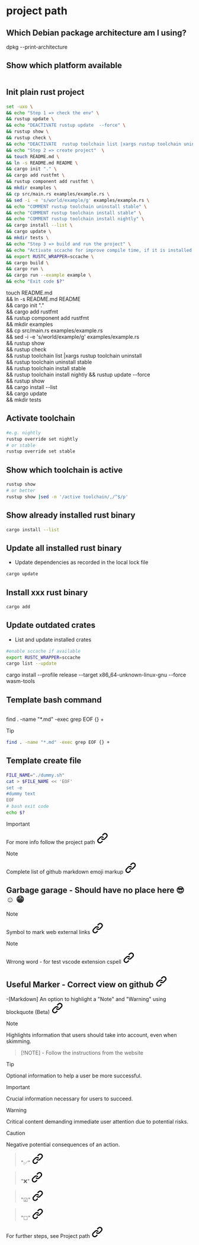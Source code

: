 # project path
<!-- keep the format -->
## Which Debian package architecture am I using?

dpkg --print-architecture

## Show which platform available
<!-- keep the format -->
```bash <!-- markdownlint-disable-line code-block-style -->

```
<!-- keep the format -->
## Init plain rust project
<!-- keep the format -->
```bash <!-- markdownlint-disable-line code-block-style -->
set -uxo \
&& echo "Step 1 => check the env" \
&& rustup update \
&& echo "DEACTIVATE rustup update  --force" \
&& rustup show \
&& rustup check \
&& echo "DEACTIVATE  rustup toolchain list |xargs rustup toolchain uninstall" \
&& echo "Step 2 => create project"  \
&& touch README.md \
&& ln -s README.md README \
&& cargo init "." \ 
&& cargo add rustfmt \
&& rustup component add rustfmt \
&& mkdir examples \
&& cp src/main.rs examples/example.rs \
&& sed -i -e 's/world/example/g' examples/example.rs \
&& echo "COMMENT rustup toolchain uninstall stable" \
&& echo "COMMENT rustup toolchain install stable" \
&& echo "COMMENT rustup toolchain install nightly" \
&& cargo install --list \
&& cargo update \
&& mkdir tests \
&& echo "Step 3 => build and run the project" \
&& echo "Activate sccache for improve compile time, if it is installed and active"  \
&& export RUSTC_WRAPPER=sccache \
&& cargo build \
&& cargo run \
&& cargo run --example example \
&& echo "Exit code $?"
```

<!-- KtF -->

touch README.md \
&& ln -s README.md README \
&& cargo init "." \
&& cargo add rustfmt \
&& rustup component add rustfmt \
&& mkdir examples \
&& cp src/main.rs examples/example.rs \
&& sed -i -e 's/world/example/g' examples/example.rs \
&& rustup  show \
&& rustup  check \
&& rustup toolchain list |xargs rustup toolchain uninstall \
&& rustup toolchain uninstall stable \
&& rustup toolchain install stable \
&& rustup toolchain install nightly
&& rustup update  --force \
&& rustup show \
&& cargo install --list \
&& cargo update \
&& mkdir tests
<!-- keep the format -->
## Activate toolchain
<!-- keep the format -->
```bash <!-- markdownlint-disable-line code-block-style -->
#e.g. nightly
rustup override set nightly
# or stable
rustup override set stable
```
<!-- keep the format -->
## Show which toolchain is active
<!-- keep the format -->
```bash <!-- markdownlint-disable-line code-block-style -->
rustup show
# or better
rustup show |sed -n '/active toolchain/,/^$/p'
```
<!-- keep the format -->
## Show already installed rust binary
<!-- keep the format -->
```bash <!-- markdownlint-disable-line code-block-style -->
cargo install --list
```
<!-- keep the format -->
## Update all installed rust binary
<!-- keep the format -->
- Update dependencies as recorded in the local lock file
<!-- keep the format -->
```bash <!-- markdownlint-disable-line code-block-style -->
cargo update
```
<!-- keep the format -->

## Install xxx rust binary
<!-- keep the format -->
```bash <!-- markdownlint-disable-line code-block-style -->
cargo add 
```
<!-- keep the format -->
## Update outdated crates
<!-- keep the format -->
- List and update installed crates
<!-- keep the format -->
```bash <!-- markdownlint-disable-line code-block-style -->
#enable sccache if available
export RUSTC_WRAPPER=sccache
cargo list --update
```
<!-- keep the format -->
cargo install --profile release --target x86_64-unknown-linux-gnu --force wasm-tools
<!-- keep the format -->
## Template bash command
<!-- keep the format -->
```bash <!-- markdownlint-disable-line code-block-style -->
```
<!-- keep the format -->
find . -name "*.md" -exec grep EOF {} +
<!-- keep the format -->
>[!TIP]
> <!-- keep the format -->
>```bash <!-- markdownlint-disable-line code-block-style -->
>find . -name "*.md" -exec grep EOF {} +
>```
><!-- keep the format -->
<!-- keep the format -->
## Template create file
<!-- keep the format -->
```bash <!-- markdownlint-disable-line code-block-style -->
FILE_NAME="./dummy.sh"
cat > $FILE_NAME << 'EOF'
set -e
#dummy text
EOF
# bash exit code
echo $?
```
<!-- keep the format -->
>[!IMPORTANT]
>For more info follow the project path [![alt text][1]](./project_path.md)
<!-- keep the format -->
>[!NOTE]
>Complete list of github markdown emoji markup [![alt text][1]](https://gist.github.com/rxaviers/7360908)
<!-- keep the format -->
## Garbage garage - Should have no place here :sunglasses: :relaxed: :grin:
<!-- keep the format -->
>[!NOTE]
>Symbol to mark web external links [![alt text][1]](./README.md)
<!-- spell-checker: disable  -->
<!-- keep the format -->
>[!NOTE]
> Wrrong word - for test vscode extension cspell [![alt text][1]](https://cspell.org/docs/Configuration/document-settings)
<!-- spell-checker: enable -->
<!-- keep the format -->
## Useful Marker - Correct view on github [![alt text][1]](https://github.com/MathiasStadler/rust_improve_build_time_debian)
<!-- keep the format -->
-[Markdown] An option to highlight a "Note" and "Warning" using blockquote (Beta) [![alt text][1]](https://github.com/orgs/community/discussions/16925)
<!-- -->
>[!NOTE]  
> Highlights information that users should take into account, even when skimming.
<!-- keep the format -->
>[!NOTE] - Follow the instructions from the website
<!-- keep the format -->
>[!TIP]
> Optional information to help a user be more successful.
<!-- keep the format -->
>[!IMPORTANT]  
> Crucial information necessary for users to succeed.
<!-- keep the format -->
>[!WARNING]  
> Critical content demanding immediate user attention due to potential risks.
<!-- keep the format -->
>[!CAUTION]
> Negative potential consequences of an action.
<!-- keep the format -->
>"✅" [![alt text][1]](https://www.symbolcopy.com/check-mark-symbol.html)
<!-- keep the format -->
>"❌" [![alt text][1]](https://www.symbolcopy.com/check-mark-symbol.html)
<!-- keep the format -->
>"☑" [![alt text][1]](https://www.symbolcopy.com/check-mark-symbol.html)
<!-- keep the format -->
>"☐" [![alt text][1]](https://www.symbolcopy.com/check-mark-symbol.html)

<!-- make folder and download the link sign vai curl -->
<!-- mkdir -p img && curl --create-dirs --output-dir img -O  "https://raw.githubusercontent.com/MathiasStadler/link_symbol_svg/refs/heads/main/link_symbol.svg"-->
<!-- Link sign - Don't Found a better way :-( - You know a better method? - **send me a email** -->
[1]: ./img/link_symbol.svg
<!-- keep the format -->
<!-- keep the format -->
For further steps, see Project path [![alt text][1]](project_path.md)
<!-- make folder and download the link sign vai curl -->
<!-- mkdir -p img && curl --create-dirs --output-dir img -O  "https://raw.githubusercontent.com/MathiasStadler/link_symbol_svg/refs/heads/main/link_symbol.svg"-->
<!-- Link sign - Don't Found a better way :-( - You know a better method? - **send me a email** -->
<!-- keep the format -->